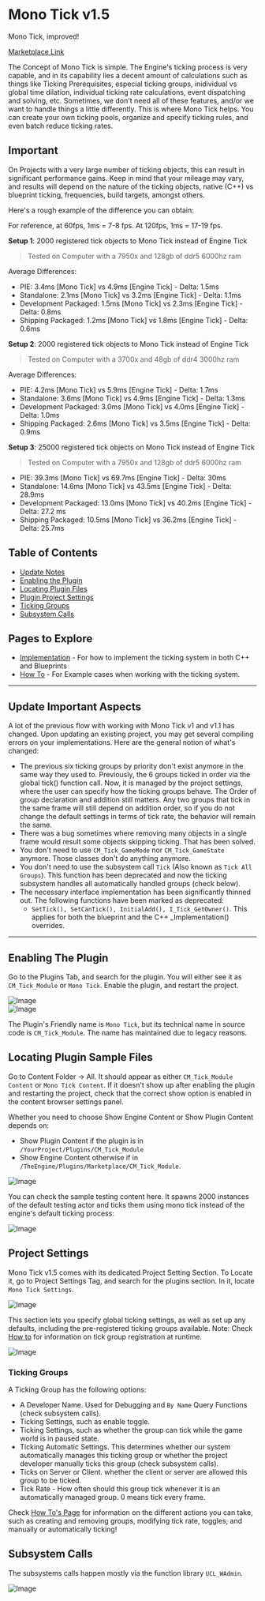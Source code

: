 # Mono Tick v1.5  

Mono Tick, improved!  

[Marketplace Link](https://www.unrealengine.com/marketplace/en-US/product/mono-ticking-plugin)  

The Concept of Mono Tick is simple. The Engine's ticking process is very capable, and in its capability lies a decent amount of calculations such as things like Ticking Prerequisites, especial ticking groups, inidividual vs global time dilation, individual ticking rate calculations, event dispatching and solving, etc. Sometimes, we don't need all of these features, and/or we want to handle things a little differently. This is where Mono Tick helps. You can create your own ticking pools, organize and specify ticking rules, and even batch reduce ticking rates.  

## Important 

On Projects with a very large number of ticking objects, this can result in significant performance gains. Keep in mind that your mileage may vary, and results will depend on the nature of the ticking objects, native (C++) vs blueprint ticking, frequencies, build targets, amongst others.  

Here's a rough example of the difference you can obtain:  

For reference, at 60fps, 1ms = 7-8 fps. At 120fps, 1ms = 17-19 fps. 

  
**Setup 1**: 2000 registered tick objects to Mono Tick instead of Engine Tick  

> Tested on Computer with a 7950x and 128gb of ddr5 6000hz ram  

Average Differences:  

* PIE: 3.4ms [Mono Tick] vs 4.9ms [Engine Tick] - Delta: 1.5ms  
* Standalone: 2.1ms [Mono Tick] vs 3.2ms [Engine Tick] - Delta: 1.1ms  
* Development Packaged: 1.5ms [Mono Tick] vs 2.3ms [Engine Tick] - Delta: 0.8ms  
* Shipping Packaged: 1.2ms [Mono Tick] vs 1.8ms [Engine Tick] - Delta: 0.6ms  

**Setup 2**: 2000 registered tick objects to Mono Tick instead of Engine Tick  

> Tested on Computer with a 3700x and 48gb of ddr4 3000hz ram  

Average Differences:  

* PIE: 4.2ms [Mono Tick] vs 5.9ms [Engine Tick] - Delta: 1.7ms  
* Standalone: 3.6ms [Mono Tick] vs 4.9ms [Engine Tick] - Delta: 1.3ms  
* Development Packaged: 3.0ms [Mono Tick] vs 4.0ms [Engine Tick] - Delta: 1.0ms  
* Shipping Packaged: 2.6ms [Mono Tick] vs 3.5ms [Engine Tick] - Delta: 0.9ms  

**Setup 3**: 25000 registered tick objects on Mono Tick instead of Engine Tick  
> Tested on Computer with a 7950x and 128gb of ddr5 6000hz ram  

* PIE: 39.3ms [Mono Tick] vs 69.7ms [Engine Tick] - Delta: 30ms  
* Standalone: 14.6ms [Mono Tick] vs 43.5ms [Engine Tick] - Delta: 28.9ms  
* Development Packaged: 13.0ms [Mono Tick] vs 40.2ms [Engine Tick] - Delta: 27.2 ms  
* Shipping Packaged: 10.5ms [Mono Tick] vs 36.2ms [Engine Tick] - Delta: 25.7ms  




## Table of Contents

- [Update Notes](#update-important-aspects)  
- [Enabling the Plugin](#enabling-the-plugin)  
- [Locating Plugin Files](#locating-plugin-sample-files)  
- [Plugin Project Settings](#project-settings)  
- [Ticking Groups](#ticking-groups)  
- [Subsystem Calls](#subsystem-calls)   

## Pages to Explore 

- [Implementation](/Implementation.md) - For how to implement the ticking system in both C++ and Blueprints  
- [How To](/HowTo.md) - For Example cases when working with the ticking system.  


----

## Update Important Aspects

A lot of the previous flow with working with Mono Tick v1 and v1.1 has changed. Upon updating an existing project, you may get several compiling errors on your implementations. Here are the general notion of what's changed:  

* The previous six ticking groups by priority don't exist anymore in the same way they used to. Previously, the 6 groups ticked in order via the global tick() function call. Now, it is managed by the project settings, where the user can specify how the ticking groups behave. The Order of group declaration and addition still matters. Any two groups that tick in the same frame will still depend on addition order, so if you do not change the default settings in terms of tick rate, the behavior will remain the same.
* There was a bug sometimes where removing many objects in a single frame would result some objects skipping ticking. That has been solved. 
* You don't need to use `CM_Tick_GameMode` nor `CM_Tick_GameState` anymore. Those classes don't do anything anymore.
* You don't need to use the subsystem call `Tick` (Also known as `Tick All Groups`). This function has been deprecated and now the ticking subsystem handles all automatically handled groups (check below).
* The necessary interface implementation has been significantly thinned out. The following functions have been marked as deprecated:
	* `SetTick(), SetCanTick(), InitialAdd(), I_Tick_GetOwner()`. This applies for both the blueprint and the C++ _Implementation() overrides.

----

## Enabling The Plugin

Go to the Plugins Tab, and search for the plugin. You will either see it as `CM_Tick_Module` or `Mono Tick`. Enable the plugin, and restart the project.  

![Image](/Resources/Plugins_Enable_CM.png)  
![Image](/Resources/Plugins_Enable_MT.png)  

The Plugin's Friendly name is `Mono Tick`, but its technical name in source code is `CM_Tick_Module`. The name has maintained due to legacy reasons.  

## Locating Plugin Sample Files  

Go to Content Folder -> All. It should appear as either `CM_Tick_Module Content` or `Mono Tick Content`. If it doesn't show up after enabling the plugin and restarting the project, check that the correct show option is enabled in the content browser settings panel.  

Whether you need to choose Show Engine Content or Show Plugin Content depends on:  

* Show Plugin Content if the plugin is in `/YourProject/Plugins/CM_Tick_Module`  
* Show Engine Content otherwise if in `/TheEngine/Plugins/Marketplace/CM_Tick_Module`.  


![Image](/Resources/MT_ContentBrowser.png)  

You can check the sample testing content here. It spawns 2000 instances of the default testing actor and ticks them using mono tick instead of the engine's default ticking process:  

![Image](/Resources/MT_Sample_SpawnerSettings.png)  

## Project Settings

Mono Tick v1.5 comes with its dedicated Project Setting Section. To Locate it, go to Project Settings Tag, and search for the plugins section. In it, locate `Mono Tick Settings`.  

![Image](/Resources/MT_ProjectSettings.png)  

This section lets you specify global ticking settings, as well as set up any defaults, including the pre-registered ticking groups available. Note: Check [How to](/HowTo.md) for information on tick group registration at runtime.  

![Image](/Resources/MT_ProjectSettings_2.png)  


### Ticking Groups

A Ticking Group has the following options:  

- A Developer Name. Used for Debugging and `By Name` Query Functions (check subsystem calls).  
- Ticking Settings, such as enable toggle.  
- Ticking Settings, such as whether the group can tick while the game world is in paused state.  
- Ticking Automatic Settings. This determines whether our system automatically manages this ticking group or whether the project developer manually ticks this group (check subsystem calls).  
- Ticks on Server or Client. whether the client or server are allowed this group to be ticked.  
- Tick Rate - How often should this group tick whenever it is an automatically managed group. 0 means tick every frame.  

Check [How To's Page](/Implementation.md) for information on the different actions you can take, such as creating and removing groups, modifying tick rate, toggles, and manually or automatically ticking! 

## Subsystem Calls

The subsystems calls happen mostly via the function library `UCL_WAdmin`.  

![Image](/Resources/MT_SubsystemCalls.png)  